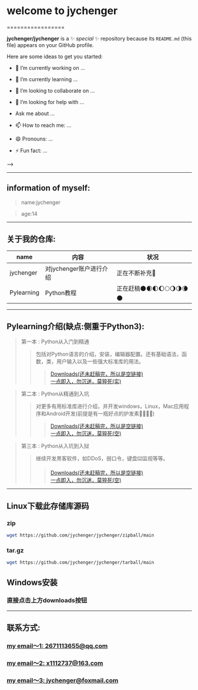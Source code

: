 # welcome to jychenger

=================

**jychenger/jychenger** is a ✨ _special_ ✨ repository because its `README.md` (this file) appears on your GitHub profile.

Here are some ideas to get you started:

- 🔭 I’m currently working on ...

- 🌱 I’m currently learning ...

- 👯 I’m looking to collaborate on ...

- 🤔 I’m looking for help with ...

- Ask me about ...

- 📫 How to reach me: ...

- 😄 Pronouns: ...

- ⚡ Fun fact: ...

-->

***

## information of myself:

> name:jychenger  


> age:14

***

## 关于我的仓库: 

|  name | 内容  | 状况 |
|  ----  |  ----  | ---- |
| jychenger  | 对jychenger账户进行介绍 | 正在不断补充👀 |
| Pylearning | Python教程 | 正在赶稿🌑🌒🌓🌔🌕🌖🌗🌘🌑 |

***

## Pylearning介绍(缺点:侧重于Python3): 

> 第一本 :  Python从入门到精通  
>> 包括对Python语言的介绍，安装，编辑器配置。还有基础语法，函数，类，用户输入以及一些强大标准库的用法。 
>>> [Downloads(还未赶稿完，所以是空链接)]()  
>>> [一点即入，勿沉迷，莫猝死(实)](https://jychenger.github.io/Python-From-Introduction-to-Mastery/)

> 第二本 :  Python从精通到入坑 
>> 对更多有用标准库进行介绍，并开发windows，Linux，Mac应用程序和Android开发(前提是有一瓶好点的护发素🌝🌝🌚🌚)  
>>> [Downloads(还未赶稿完，所以是空链接)]()   
>>> [一点即入，勿沉迷，莫猝死(空)]()

> 第三本 : Python从入坑到入狱  
>> 继续开发黑客软件，如DDoS，弱口令，键盘⌨️监视等等。  
>>> [Downloads(还未赶稿完，所以是空链接)]()  
>>> [一点即入，勿沉迷，莫猝死(空)]()
***
## Linux下载此存储库源码

### zip
```sh
wget https://github.com/jychenger/jychenger/zipball/main
```
### tar.gz
```sh
wget https://github.com/jychenger/jychenger/tarball/main
```

## Windows安装
### 直接点击上方downloads按钮

***
## 联系方式:

###  [my email～1: 2671113655@qq.com](2671113655@qq.com)

###  [my email～2: x1112737@163.com](x1112737@163.com)

###  [my email～3: jychenger@foxmail.com](jychenger@foxmail.com)
